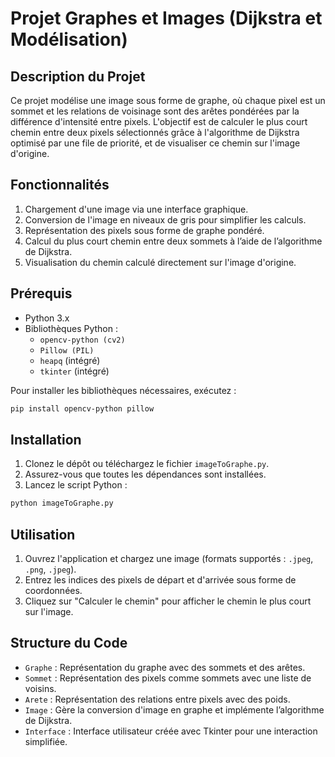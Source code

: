 # Projet Graphes et Images (Dijkstra et Modélisation)

## Description du Projet

Ce projet modélise une image sous forme de graphe, où chaque pixel est un sommet et les relations de voisinage sont des arêtes pondérées par la différence d'intensité entre pixels. L'objectif est de calculer le plus court chemin entre deux pixels sélectionnés grâce à l'algorithme de Dijkstra optimisé par une file de priorité, et de visualiser ce chemin sur l'image d'origine.

## Fonctionnalités

1. Chargement d'une image via une interface graphique.
2. Conversion de l'image en niveaux de gris pour simplifier les calculs.
3. Représentation des pixels sous forme de graphe pondéré.
4. Calcul du plus court chemin entre deux sommets à l’aide de l’algorithme de Dijkstra.
5. Visualisation du chemin calculé directement sur l'image d'origine.

## Prérequis

- Python 3.x
- Bibliothèques Python :
  - `opencv-python (cv2)`
  - `Pillow (PIL)`
  - `heapq` (intégré)
  - `tkinter` (intégré)

Pour installer les bibliothèques nécessaires, exécutez :
```bash
pip install opencv-python pillow
```

## Installation
1. Clonez le dépôt ou téléchargez le fichier `imageToGraphe.py`.
2. Assurez-vous que toutes les dépendances sont installées.
3. Lancez le script Python :
```bash
python imageToGraphe.py
```

## Utilisation
1. Ouvrez l'application et chargez une image (formats supportés : `.jpeg`, `.png`, `.jpeg`).
2. Entrez les indices des pixels de départ et d'arrivée sous forme de coordonnées.
3. Cliquez sur "Calculer le chemin" pour afficher le chemin le plus court sur l'image.

## Structure du Code
- `Graphe` : Représentation du graphe avec des sommets et des arêtes.
- `Sommet` : Représentation des pixels comme sommets avec une liste de voisins.
- `Arete` : Représentation des relations entre pixels avec des poids.
- `Image` : Gère la conversion d'image en graphe et implémente l’algorithme de Dijkstra.
- `Interface` : Interface utilisateur créée avec Tkinter pour une interaction simplifiée.





